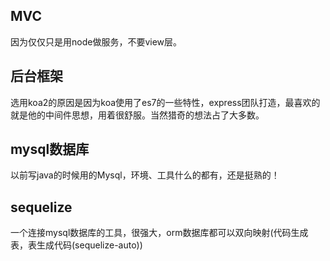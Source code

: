 ## MVC
因为仅仅只是用node做服务，不要view层。
## 后台框架

选用koa2的原因是因为koa使用了es7的一些特性，express团队打造，最喜欢的就是他的中间件思想，用着很舒服。当然猎奇的想法占了大多数。

## mysql数据库

以前写java的时候用的Mysql，环境、工具什么的都有，还是挺熟的！

## sequelize

一个连接mysql数据库的工具，很强大，orm数据库都可以双向映射(代码生成表，表生成代码(sequelize-auto))

